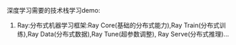深度学习需要的技术栈学习demo:
1. Ray:分布式机器学习框架:Ray Core(基础的分布式能力),Ray Train(分布式训练),Ray Data(分布式数据),Ray Tune(超参数调整), Ray Serve(分布式推理)...   